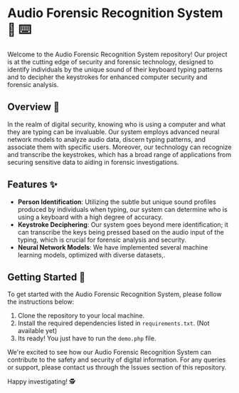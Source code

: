 # Audio Forensic Recognition System :mag_right: :keyboard:

Welcome to the Audio Forensic Recognition System repository! Our project is at the cutting edge of security and forensic technology, designed to identify individuals by the unique sound of their keyboard typing patterns and to decipher the keystrokes for enhanced computer security and forensic analysis.

## Overview :page_with_curl:

In the realm of digital security, knowing who is using a computer and what they are typing can be invaluable. Our system employs advanced neural network models to analyze audio data, discern typing patterns, and associate them with specific users. Moreover, our technology can recognize and transcribe the keystrokes, which has a broad range of applications from securing sensitive data to aiding in forensic investigations.

## Features :sparkles:

- **Person Identification**: Utilizing the subtle but unique sound profiles produced by individuals when typing, our system can determine who is using a keyboard with a high degree of accuracy.
- **Keystroke Deciphering**: Our system goes beyond mere identification; it can transcribe the keys being pressed based on the audio input of the typing, which is crucial for forensic analysis and security.
- **Neural Network Models**: We have implemented several machine learning models, optimized with diverse datasets,.

## Getting Started :rocket:

To get started with the Audio Forensic Recognition System, please follow the instructions below:

1. Clone the repository to your local machine.
2. Install the required dependencies listed in `requirements.txt`. (Not available yet)
3. Its ready! You just have to run the `demo.php` file. 


We're excited to see how our Audio Forensic Recognition System can contribute to the safety and security of digital information. For any queries or support, please contact us through the Issues section of this repository.

Happy investigating! :detective:


